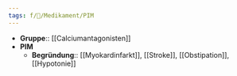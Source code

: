 ```yaml
---
tags: f/💊/Medikament/PIM
---
```

- **Gruppe**:: [[Calciumantagonisten]]
- **PIM**
	- **Begründung**:: [[Myokardinfarkt]], [[Stroke]], [[Obstipation]], [[Hypotonie]]